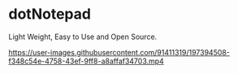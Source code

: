 # dotNotepad
Light Weight, Easy to Use and Open Source.



https://user-images.githubusercontent.com/91411319/197394508-f348c54e-4758-43ef-9ff8-a8affaf34703.mp4

